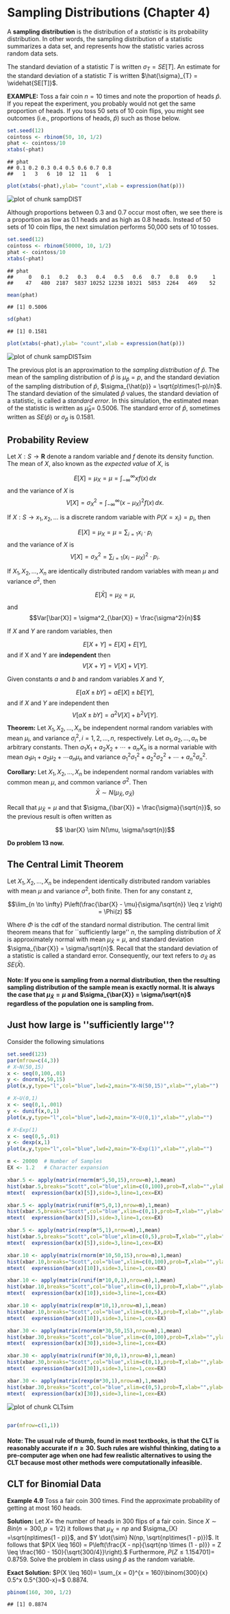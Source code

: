 
Sampling Distributions (Chapter 4)
========================================================

A **sampling distribution** is the distribution of a *statistic* is its probability distribution.  In other words, the sampling distribution of a statistic summarizes a data set, and represents how the statistic varies across random data sets.

The standard deviation of a statistic *T* is written $\sigma_{T} = SE[T]$.  An estimate for the standard deviation of a statistic *T* is written $\hat{\sigma}_{T} = \widehat{SE[T]}$.

**EXAMPLE:** Toss a fair coin $n = 10$ times and note the proportion of heads $\hat{p}$.  If you repeat the experiment, you probably would not get the same proportion of heads.  If you toss 50 sets of 10 coin flips, you might see outcomes (i.e., proportions of heads, $\hat{p}$) such as those below.


```r
set.seed(12)
cointoss <- rbinom(50, 10, 1/2)
phat <- cointoss/10
xtabs(~phat)
```

```
## phat
## 0.1 0.2 0.3 0.4 0.5 0.6 0.7 0.8 
##   1   3   6  10  12  11   6   1
```

```r
plot(xtabs(~phat),ylab= "count",xlab = expression(hat(p)))
```

![plot of chunk sampDIST](figure/sampDIST.png) 

Although proportions between 0.3 and 0.7 occur most often, we see there is a proportion as low as 0.1 heads and as high as 0.8 heads.  Instead of 50 sets of 10 coin flips, the next simulation performs 50,000 sets of 10 tosses.


```r
set.seed(12)
cointoss <- rbinom(50000, 10, 1/2)
phat <- cointoss/10
xtabs(~phat)
```

```
## phat
##     0   0.1   0.2   0.3   0.4   0.5   0.6   0.7   0.8   0.9     1 
##    47   480  2187  5837 10252 12238 10321  5853  2264   469    52
```

```r
mean(phat)
```

```
## [1] 0.5006
```

```r
sd(phat)
```

```
## [1] 0.1581
```

```r
plot(xtabs(~phat),ylab= "count",xlab = expression(hat(p)))
```

![plot of chunk sampDISTsim](figure/sampDISTsim.png) 


The previous plot is an approximation to the *sampling distribution of $\hat{p}$*.  The mean of the sampling distribution of $\hat{p}$ is $\mu_{\hat{p}} = p$, and the standard deviation of the sampling distribution of $\hat{p}$, $\sigma_{\hat{p}} = \sqrt{p\times(1-p)/n}$.  The standard deviation of the simulated $\hat{p}$ values, the standard deviation of a statistic, is called a *standard error*.  In this simulation, the estimated mean of the statistic is written as $\hat{\mu}_{\hat{p}}=$ 0.5006. The standard error of $\hat{p}$, sometimes written as $SE(\hat{p})$ or $\sigma_{\hat{p}}$ is 0.1581.

## Probability Review

Let $X:S \rightarrow \textbf{R}$ denote a random variable and $f$ denote its density function.  The mean of $X$, also known as the *expected value* of $X$, is

$$E[X] = \mu_X = \mu = \int_{-\infty}^{\infty}xf(x)\,dx$$
and the variance of $X$ is
$$V[X]=\sigma^2_{X}=\int_{-\infty}^{\infty}(x - \mu_{X})^2f(x)\,dx.$$

If $X:S\rightarrow {x_1, x_2, \ldots}$ is a discrete random variable with $P(X = x_i)=p_i$, then

$$E[X] = \mu_X = \mu = \sum_{i=1}x_i\cdot p_i$$
and the variance of $X$ is
$$V[X]=\sigma^2_{X}=\sum_{i = 1}(x_i - \mu_X)^2\cdot p_i.$$

If $X_1, X_2, \ldots , X_n$ are identically distributed random variables with mean $\mu$ and variance $\sigma^2$, then

$$E[\bar{X}] = \mu_{\bar{X}} = \mu,$$ and
$$Var[\bar{X}] = \sigma^2_{\bar{X}} = \frac{\sigma^2}{n}$$

If $X$ and $Y$ are random variables, then

$$E[X + Y] = E[X] + E[Y],$$ and if X and Y are **independent** then
$$V[X + Y] = V[X] + V[Y].$$

Given constants $a$ and $b$ and random variables $X$ and $Y$,

$$E[aX \pm bY] = aE[X] \pm bE[Y],$$
and if $X$ and $Y$ are independent then
$$V[aX \pm bY] = a^2V[X] + b^2V[Y].$$

**Theorem:** Let $X_1, X_2, \ldots, X_n$ be independent normal random variables with mean $\mu_i$,
and variance $\sigma^2_i, i = 1, 2, \ldots, n,$ respectively. Let $a_1, a_2, \ldots, a_n$ be arbitrary constants.  Then $a_1X_1 + a_2X_2 + \cdots + a_nX_n$ is a normal variable with mean $a_1\mu_1 + a_2\mu_2 + \cdots a_n\mu_n$ and variance $a_1^2\sigma_1^2 + a_2^2\sigma_2^2 + \cdots + a_n^2\sigma_n^2.$

**Corollary:**  Let $X_1, X_2, \ldots, X_n$ be independent normal random variables 
with common mean $\mu$, and common variance $\sigma^2$.  Then 
$$ \bar{X} \sim N(\mu_\bar{X}, \sigma_{\bar{X}})$$

Recall that $\mu_{\bar{X}} = \mu$ and that $\sigma_{\bar{X}} = \frac{\sigma}{\sqrt{n}}$, so the previous result is often written as 

$$ \bar{X} \sim N(\mu, \sigma/\sqrt{n})$$

**Do problem 13 now.**

## The Central Limit Theorem

Let $X_1, X_2,...,X_n$ be independent identically distributed random variables with mean $\mu$ and variance $\sigma^2$, both finite.  Then for any constant z,

$$\lim_{n \to \infty} P\left(\frac{\bar{X} - \mu}{\sigma/\sqrt{n}} \leq z \right) = \Phi(z) $$

Where $\Phi$ is the cdf of the standard normal distribution.  The central limit theorem means that for ``sufficiently large'' $n$, the sampling distribution of $\bar{X}$ is approximately normal with mean $\mu_{\bar{X}}= \mu$, and standard deviation $\sigma_{\bar{X}} = \sigma/\sqrt{n}$.  Recall that the standard deviation of a statistic is called a standard error.  Consequently, our text refers to $\sigma_{\bar{X}}$ as $SE(\bar{X})$.

#### Note:  If you one is sampling from a normal distribution, then the resulting sampling distribution of the sample mean is exactly normal.  It is always the case that $\mu_{\bar{X}} = \mu$ and $\sigma_{\bar{X}} = \sigma/\sqrt{n}$ regardless of the population one is sampling from.

## Just how large is ''sufficiently large''?

Consider the following simulations


```r
set.seed(123)
par(mfrow=c(4,3))
# X~N(50,15)
x <- seq(0,100,.01)
y <- dnorm(x,50,15)
plot(x,y,type="l",col="blue",lwd=2,main="X~N(50,15)",xlab="",ylab="")

# X~U(0,1)
x <- seq(0,1,.001)
y <- dunif(x,0,1)
plot(x,y,type="l",col="blue",lwd=2,main="X~U(0,1)",xlab="",ylab="")

# X~Exp(1)
x <- seq(0,5,.01)
y <- dexp(x,1)
plot(x,y,type="l",col="blue",lwd=2,main="X~Exp(1)",xlab="",ylab="")

m <- 20000  # Number of Samples
EX <- 1.2   # Character expansion

xbar.5 <- apply(matrix(rnorm(m*5,50,15),nrow=m),1,mean)
hist(xbar.5,breaks="Scott",col="blue",xlim=c(0,100),prob=T,xlab="",ylab="",main="")
mtext(  expression(bar(x)[5]),side=3,line=1,cex=EX)

xbar.5 <- apply(matrix(runif(m*5,0,1),nrow=m),1,mean)
hist(xbar.5,breaks="Scott",col="blue",xlim=c(0,1),prob=T,xlab="",ylab="",main="")
mtext(  expression(bar(x)[5]),side=3,line=1,cex=EX)

xbar.5 <- apply(matrix(rexp(m*5,1),nrow=m),1,mean)
hist(xbar.5,breaks="Scott",col="blue",xlim=c(0,5),prob=T,xlab="",ylab="",main="")
mtext(  expression(bar(x)[5]),side=3,line=1,cex=EX)

xbar.10 <- apply(matrix(rnorm(m*10,50,15),nrow=m),1,mean)
hist(xbar.10,breaks="Scott",col="blue",xlim=c(0,100),prob=T,xlab="",ylab="",main="")
mtext(  expression(bar(x)[10]),side=3,line=1,cex=EX)

xbar.10 <- apply(matrix(runif(m*10,0,1),nrow=m),1,mean)
hist(xbar.10,breaks="Scott",col="blue",xlim=c(0,1),prob=T,xlab="",ylab="",main="")
mtext(  expression(bar(x)[10]),side=3,line=1,cex=EX)

xbar.10 <- apply(matrix(rexp(m*10,1),nrow=m),1,mean)
hist(xbar.10,breaks="Scott",col="blue",xlim=c(0,5),prob=T,xlab="",ylab="",main="")
mtext(  expression(bar(x)[10]),side=3,line=1,cex=EX)

xbar.30 <- apply(matrix(rnorm(m*30,50,15),nrow=m),1,mean)
hist(xbar.30,breaks="Scott",col="blue",xlim=c(0,100),prob=T,xlab="",ylab="",main="")
mtext(  expression(bar(x)[30]),side=3,line=1,cex=EX)

xbar.30 <- apply(matrix(runif(m*30,0,1),nrow=m),1,mean)
hist(xbar.30,breaks="Scott",col="blue",xlim=c(0,1),prob=T,xlab="",ylab="",main="")
mtext(  expression(bar(x)[30]),side=3,line=1,cex=EX)

xbar.30 <- apply(matrix(rexp(m*30,1),nrow=m),1,mean)
hist(xbar.30,breaks="Scott",col="blue",xlim=c(0,5),prob=T,xlab="",ylab="",main="")
mtext(  expression(bar(x)[30]),side=3,line=1,cex=EX)
```

![plot of chunk CLTsim](figure/CLTsim.png) 

```r

par(mfrow=c(1,1))
```


#### Note:  The usual rule of thumb, found in most textbooks, is that the CLT is reasonably accurate if $n \geq 30$.  Such rules are wishful thinking, dating to a pre-computer age when one had few realistic alternatives to using the CLT because most other methods were computationally infeasible.


## CLT for Binomial Data

**Example 4.9** Toss a fair coin 300 times.  Find the approximate probability of getting at most 160 heads.

**Solution:** Let $X=$ the number of heads in 300 flips of a fair coin.  Since $X \sim Bin(n = 300, p = 1/2)$ it follows that $\mu_X = np$ and $\sigma_{X} =\sqrt{np\times(1 - p)}$, and $Y \dot{\sim} N(np, \sqrt{np\times(1 - p)})$.  It follows that $P(X \leq 160) = P\left(\frac{X - np}{\sqrt{np \times (1 - p)}} = Z \leq \frac{160 - 150}{\sqrt{300/4}}\right).$  Furthermore, $P(Z \leq 1.154701)=$ 0.8759.  Solve the problem in class using $\hat{p}$ as the random variable.

**Exact Solution:** $P(X \leq 160)= \sum_{x = 0}^{x = 160}\binom{300}{x} 0.5^x 0.5^{300-x}=$ 0.8874.


```r
pbinom(160, 300, 1/2)
```

```
## [1] 0.8874
```

